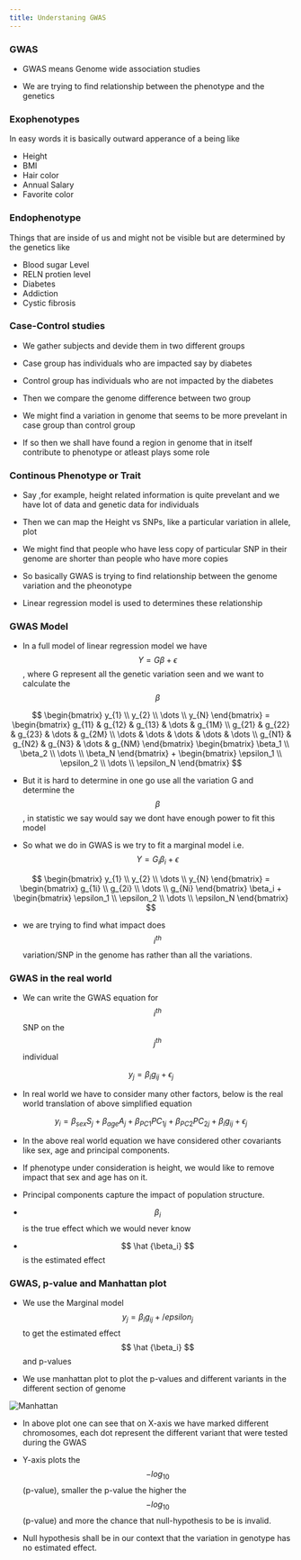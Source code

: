```yaml
---
title: Understaning GWAS 
---
```



### GWAS 

- GWAS means Genome wide association studies 

- We are trying to find relationship between the phenotype and the genetics 

### Exophenotypes

In easy words it is basically outward apperance of a being like 
- Height
- BMI
- Hair color  
- Annual Salary 
- Favorite color 

### Endophenotype 

Things that are inside of us and might not be visible but are determined by the genetics like

- Blood sugar Level 
- RELN protien level 
- Diabetes
- Addiction 
- Cystic fibrosis


### Case-Control studies 

- We gather subjects and devide them in two different groups

- Case group has individuals who are impacted say by diabetes 

- Control group has individuals who are not impacted by the diabetes 

- Then we compare the genome difference between two group

- We might find a variation in genome that seems to be more prevelant in case group than control group

- If so then we shall have found a region in genome that in itself contribute to phenotype or atleast plays some role 


### Continous Phenotype or Trait

- Say ,for example, height related information is quite prevelant and we have lot of data and genetic data for individuals

- Then we can map the Height vs SNPs, like a particular variation in allele, plot 

- We might find that people who have less copy of particular SNP in their genome are shorter than people who have more copies 

- So basically GWAS is trying to find relationship between the genome variation and the pheonotype 

- Linear regression model is used to determines these relationship 

### GWAS Model 

- In a full model of linear regression model we have $$ Y = G\beta + \epsilon $$, where G represent all the genetic variation seen and we want to calculate the $$ \beta $$ 

$$ 
\begin{bmatrix} y_{1} \\ y_{2} \\ \dots \\ y_{N} \end{bmatrix} = 
\begin{bmatrix} g_{11} & g_{12} & g_{13} & \dots & g_{1M} \\ 
g_{21} & g_{22} & g_{23} & \dots & g_{2M} \\ 
\dots  & \dots  & \dots  & \dots & \dots  \\ 
g_{N1} & g_{N2} & g_{N3} & \dots & g_{NM} \end{bmatrix} 
\begin{bmatrix} \beta_1 \\ \beta_2 \\ \dots \\ \beta_N  \end{bmatrix}
+
\begin{bmatrix} \epsilon_1 \\ \epsilon_2 \\ \dots \\ \epsilon_N \end{bmatrix} 
$$

- But it is hard to determine in one go use all the variation G and determine the $$ \beta $$, in statistic we say would say we dont have enough power to fit this model

- So what we do in GWAS is we try to fit a marginal model i.e. $$ Y = G_i\beta_i + \epsilon $$

$$ 
\begin{bmatrix} y_{1} \\ y_{2} \\ \dots \\ y_{N} \end{bmatrix} = 
\begin{bmatrix} g_{1i} \\ g_{2i} \\ \dots \\ g_{Ni}  \end{bmatrix} \beta_i +
\begin{bmatrix} \epsilon_1 \\ \epsilon_2 \\ \dots \\ \epsilon_N \end{bmatrix} $$

- we are trying to find what impact does $$i^{th} $$ variation/SNP in the genome has rather than all the variations.


### GWAS in the real world  

- We can write the GWAS equation for $$i^{th} $$ SNP on the $$ j^{th} $$ individual 

$$ y_j = \beta_i g_{ij} + \epsilon_j $$

- In real world we have to consider many other factors, below is the real world translation of above simplified equation 

$$ y_i = \beta_{sex}S_j + \beta_{age}A_j + \beta_{PC1}PC_{1j} + \beta_{PC2}PC_{2j} + \beta_ig_{ij} + \epsilon_j  $$

- In the above real world equation we have considered other covariants like sex, age and principal components. 

- If phenotype under consideration is height, we would like to remove impact that sex and age has on it. 

- Principal components capture the impact of population structure. 

- $$\beta_i$$ is the true effect which we would never know 

- $$ \hat {\beta_i} $$ is the estimated effect 

### GWAS, p-value and Manhattan plot 

- We use the Marginal model $$ y_j = \beta_i g_{ij} + /epsilon_j $$ to get the estimated effect $$ \hat {\beta_i} $$ and p-values

- We use manhattan plot to plot the p-values and different variants in the different section of genome 

![Manhattan](https://webhash.github.io/img/Manhattan_Plot.png "Manhattan Plot")

- In above plot one can see that on X-axis we have marked different chromosomes, each dot represent the different variant that were tested during the GWAS

- Y-axis plots the $$-log_{10}$$(p-value), smaller the p-value the higher the $$-log_{10}$$(p-value) and more the chance that null-hypothesis to be is invalid.

- Null hypothesis shall be in our context that the variation in genotype has no estimated effect.


 
